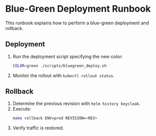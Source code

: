 # Blue-Green Deployment Runbook

This runbook explains how to perform a blue-green deployment and rollback.

## Deployment
1. Run the deployment script specifying the new color:
   ```bash
   COLOR=green ./scripts/bluegreen_deploy.sh
   ```
2. Monitor the rollout with `kubectl rollout status`.

## Rollback
1. Determine the previous revision with `helm history keycloak`.
2. Execute:
   ```bash
   make rollback ENV=prod REVISION=<REV>
   ```
3. Verify traffic is restored.
